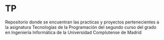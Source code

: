 # TP
Repositorio donde se encuentran las practicas y proyectos pertenecientes a la asignatura Tecnologías de la Programación del segundo curso del grado en Ingeniería Informática de la Universidad Complutense de Madrid
